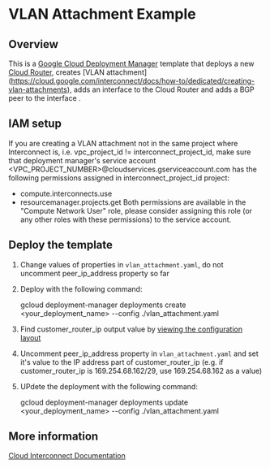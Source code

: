 # VLAN Attachment Example

## Overview

This is a [Google Cloud Deployment
Manager](https://cloud.google.com/deployment-manager/overview) template that
deploys a new [Cloud Router](https://cloud.google.com/router/docs/how-to/creating-routers), creates [VLAN attachment] (https://cloud.google.com/interconnect/docs/how-to/dedicated/creating-vlan-attachments),  adds an interface to the Cloud Router and adds a BGP peer to the interface .

## IAM setup
If you are creating a VLAN attachment not in the same project where Interconnect is, i.e. vpc_project_id != interconnect_project_id, make sure that deployment manager's service account <VPC_PROJECT_NUMBER>@cloudservices.gserviceaccount.com has the following permissions assigned in  interconnect_project_id project:
* compute.interconnects.use 
* resourcemanager.projects.get 
Both permissions are available in the "Compute Network User" role, please consider assigning this role (or any other roles with these permissions) to the service account.

## Deploy the template

1. Change values of properties in  `vlan_attachment.yaml`, do not uncomment peer_ip_address property so far

2. Deploy with the following command:

    gcloud deployment-manager deployments create <your_deployment_name> --config ./vlan_attachment.yaml

3. Find customer_router_ip output value by [viewing the configuration layout](https://cloud.google.com/deployment-manager/docs/deployments/viewing-manifest#configuration_layout) 

4. Uncomment peer_ip_address property in `vlan_attachment.yaml` and set it's value to the IP address part of  customer_router_ip (e.g. if customer_router_ip is 169.254.68.162/29, use 169.254.68.162 as a value)

5. UPdete the deployment with the following command:

    gcloud deployment-manager deployments update <your_deployment_name> --config ./vlan_attachment.yaml


## More information

[Cloud Interconnect Documentation](https://cloud.google.com/interconnect/docs/)

